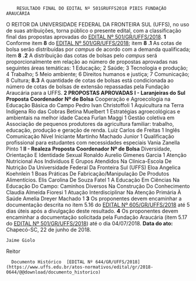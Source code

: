         RESULTADO FINAL DO EDITAL Nº 501GRUFFS2018 PIBIS FUNDAÇÃO ARAUCÁRIA  

 O REITOR DA UNIVERSIDADE FEDERAL DA FRONTEIRA SUL (UFFS), no uso de suas atribuições, torna público o presente edital, com a classificação final das propostas aprovadas do [EDITAL Nº 501/GR/UFFS/2018](https://www.uffs.edu.br/atos-normativos/edital/gr/2018-0501).   **1** Conforme item **8** do [EDITAL Nº 501/GR/UFFS/2018](https://www.uffs.edu.br/atos-normativos/edital/gr/2018-0501); item **8**  **.1** As cotas de bolsa serão distribuídas por *campus* de acordo com a demanda qualificada; item **8**  **.2** A distribuição das cotas de bolsas pelo *campus* será proporcionalmente em relação ao número de propostas aprovadas nas seguintes áreas temáticas: 1 Educação; 2 Saúde; 3 Tecnologia e produção; 4 Trabalho; 5 Meio ambiente; 6 Direitos humanos e justiça; 7 Comunicação; 8 Cultura; **8.3** A quantidade de cotas de bolsas está condicionada ao número de cotas de bolsas de extensão repassadas pela Fundação Araucária para a UFFS.  **2 PROPOSTAS APROVADAS**  **I - Laranjeiras do Sul**      **Proposta**    **Coordenador**    **Nº de Bolsa**      Cooperação e Agroecologia na Educação Básica do Campo   Pedro Ivan Christoffoli   1     Aquicultura na Terra Indígena Rio das Cobras   Betina Muelbert   1     Estratégias agroecológicas e ambientais na melhor idade   Cacea Furlan Maggi   1     Gestão coletiva em Associação de pequenos produtores da agricultura familiar: trabalho, educação, produção e geração de renda.   Luiz Carlos de Freitas   1     Inglês Comunicação Nível Iniciante   Martinho Machado Junior   1     Qualificação profissional para estudantes com necessidades especiais   Vania Zanella Pinto   1     **II - Realeza**      **Proposta**    **Coordenador**    **Nº de Bolsa**      Diversidade, Orientação E Identidade Sexual   Ronaldo Aurelio Gimenes Garcia   1     Atenção Nutricional Aos Indivíduos E Grupos Atendidos Na Clínica-Escola De Nutrição Da Universidade Federal Da Fronteira Sul (UFFS)   Eloa Angelica Koehnlein   1     Boas Práticas De Fabricação/Manipulação De Produtos Alimentícios.   Elis Carolina De Souza Fatel   1     A Educação Em Ciências Na Educação Do Campo: Caminhos Diversos Na Construção Do Conhecimento   Claudia Almeida Fioresi   1     Atuação Interdisciplinar Na Atenção Primária À Saúde   Amelia Dreyer Machado   1       **3** Os proponentes devem encaminhar a documentação descrita no item 5.16 do [EDITAL Nº 605/GR/UFFS/2018](https://www.uffs.edu.br/atos-normativos/edital/gr/2018-0605)  até 5 dias úteis após a divulgação deste resultado.   **4** Os proponentes devem encaminhar a documentação solicitada pela Fundação Araucária (item 5.17 do [EDITAL Nº 501/GR/UFFS/2018](https://www.uffs.edu.br/atos-normativos/edital/gr/2018-0501)) até o dia 04/07/2018.      **Data do ato:** Chapecó-SC, 22 de junho de 2018.   
 

    Jaime Giolo   
 Reitor 

      Documento Histórico  [EDITAL Nº 644/GR/UFFS/2018](https://www.uffs.edu.br/atos-normativos/edital/gr/2018-0644/@@download/documento_historico)     
      